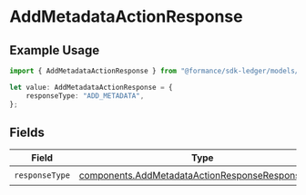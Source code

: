 # AddMetadataActionResponse

## Example Usage

```typescript
import { AddMetadataActionResponse } from "@formance/sdk-ledger/models/components";

let value: AddMetadataActionResponse = {
    responseType: "ADD_METADATA",
};
```

## Fields

| Field                                                                                                                | Type                                                                                                                 | Required                                                                                                             | Description                                                                                                          |
| -------------------------------------------------------------------------------------------------------------------- | -------------------------------------------------------------------------------------------------------------------- | -------------------------------------------------------------------------------------------------------------------- | -------------------------------------------------------------------------------------------------------------------- |
| `responseType`                                                                                                       | [components.AddMetadataActionResponseResponseType](../../models/components/addmetadataactionresponseresponsetype.md) | :heavy_check_mark:                                                                                                   | N/A                                                                                                                  |